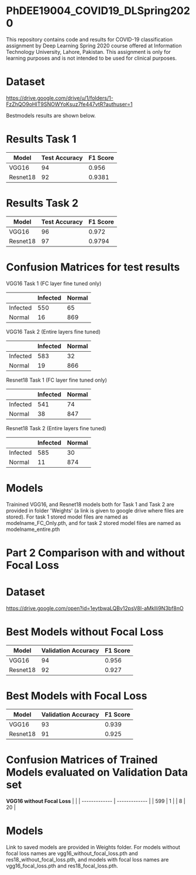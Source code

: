 # PhDEE19004_COVID19_DLSpring2020
This repository contains code and results for COVID-19 classification assignment by Deep Learning Spring 2020 course offered at Information Technology University, Lahore, Pakistan. This assignment is only for learning purposes and is not intended to be used for clinical purposes.


# Dataset
https://drive.google.com/drive/u/1/folders/1-FzZhQO9oHIT9SNOWYoKsuz7fe447vtR?authuser=1


Bestmodels results are shown below. 

# Results Task 1

| Model         | Test Accuracy | F1 Score |
| ------------- | ------------- | -------- |
|     VGG16     |       94      |    0.956 |
|   Resnet18    |       92      |   0.9381 |


# Results Task 2

| Model         | Test Accuracy | F1 Score |
| ------------- | ------------- | -------- |
|     VGG16     |       96      |    0.972 |
|   Resnet18    |       97      |   0.9794 |

# Confusion Matrices for test results

VGG16 Task 1 (FC layer fine tuned only)

|               |    Infected   |   Normal |
| ------------- | ------------- | -------- |
|   Infected    |      550      |      65  |
|    Normal     |       16      |     869  |

VGG16 Task 2 (Entire layers fine tuned)

|               |    Infected   |   Normal |
| ------------- | ------------- | -------- |
|   Infected    |      583      |      32  |
|    Normal     |       19      |     866  |

Resnet18 Task 1 (FC layer fine tuned only)

|               |    Infected   |   Normal |
| ------------- | ------------- | -------- |
|   Infected    |      541      |      74  |
|    Normal     |       38      |     847  |

Resnet18 Task 2 (Entire layers fine tuned)

|               |    Infected   |   Normal |
| ------------- | ------------- | -------- |
|   Infected    |      585      |      30  |
|    Normal     |       11      |     874  |


# Models

Trainined VGG16, and Resnet18 models both for Task 1 and Task 2 are provided in folder 'Weights' (a link is given to google drive where files are stored). For task 1 stored model files are named as modelname_FC_Only.pth, and for task 2 stored model files are named as modelname_entire.pth
#
# Part 2 Comparison with and without Focal Loss

# Dataset
https://drive.google.com/open?id=1eytbwaLQBv12psV8I-aMkIli9N3bf8nO

# Best Models without Focal Loss

|       Model         | Validation Accuracy | F1 Score |
| ------------------- | ------------------- | -------- |
|        VGG16        |          94         |    0.956 |
|      Resnet18       |          92         |    0.927 |


# Best Models with Focal Loss

|       Model         | Validation Accuracy | F1 Score |
| ------------------- | ------------------- | -------- |
|        VGG16        |          93         |    0.939 |
|      Resnet18       |          91         |    0.925 |

#
# Confusion Matrices of Trained Models evaluated on Validation Data set
**VGG16 without Focal Loss**
|                               |
| ------------- | ------------- |
|     599       |       1       |
|       8       |       20      |


#
# Models
Link to saved models are provided in Weights folder. For models without focal loss names are vgg16_without_focal_loss.pth and res18_without_focal_loss.pth, and models with focal loss names are vgg16_focal_loss.pth and res18_focal_loss.pth.
